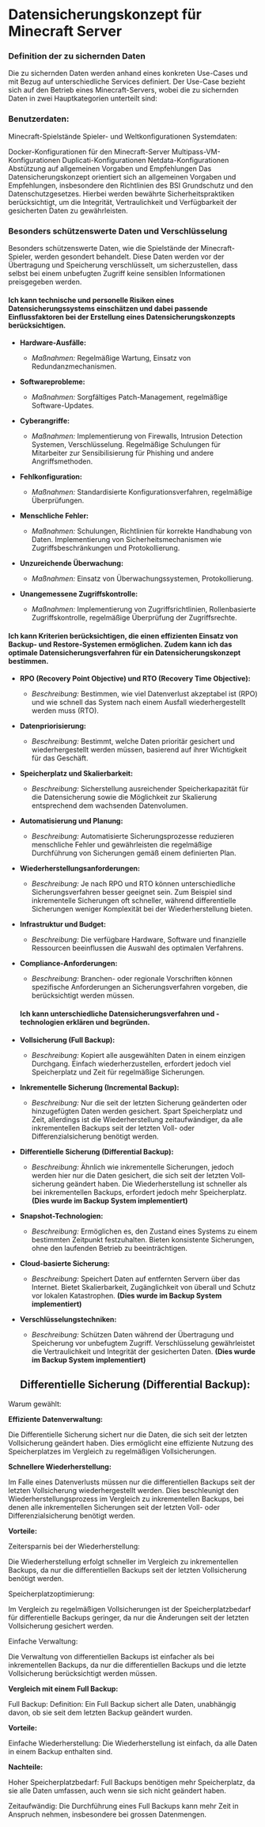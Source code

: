 # Datensicherungskonzept für Minecraft Server

### Definition der zu sichernden Daten

Die zu sichernden Daten werden anhand eines konkreten Use-Cases und mit Bezug auf unterschiedliche Services definiert. Der Use-Case bezieht sich auf den Betrieb eines Minecraft-Servers, wobei die zu sichernden Daten in zwei Hauptkategorien unterteilt sind:

### Benutzerdaten:

Minecraft-Spielstände
Spieler- und Weltkonfigurationen
Systemdaten:

Docker-Konfigurationen für den Minecraft-Server
Multipass-VM-Konfigurationen
Duplicati-Konfigurationen
Netdata-Konfigurationen
Abstützung auf allgemeinen Vorgaben und Empfehlungen
Das Datensicherungskonzept orientiert sich an allgemeinen Vorgaben und Empfehlungen, insbesondere den Richtlinien des BSI Grundschutz und den Datenschutzgesetzes. Hierbei werden bewährte Sicherheitspraktiken berücksichtigt, um die Integrität, Vertraulichkeit und Verfügbarkeit der gesicherten Daten zu gewährleisten.

### Besonders schützenswerte Daten und Verschlüsselung

Besonders schützenswerte Daten, wie die Spielstände der Minecraft-Spieler, werden gesondert behandelt. Diese Daten werden vor der Übertragung und Speicherung verschlüsselt, um sicherzustellen, dass selbst bei einem unbefugten Zugriff keine sensiblen Informationen preisgegeben werden.

#### Ich kann technische und personelle Risiken eines Datensicherungssystems einschätzen und dabei passende Einflussfaktoren bei der Erstellung eines Datensicherungskonzepts berücksichtigen.

- **Hardware-Ausfälle:**
  - *Maßnahmen:* Regelmäßige Wartung, Einsatz von Redundanzmechanismen.

- **Softwareprobleme:**
  - *Maßnahmen:* Sorgfältiges Patch-Management, regelmäßige Software-Updates.

- **Cyberangriffe:**
  - *Maßnahmen:* Implementierung von Firewalls, Intrusion Detection Systemen, Verschlüsselung. Regelmäßige Schulungen für Mitarbeiter zur Sensibilisierung für Phishing und andere Angriffsmethoden.

- **Fehlkonfiguration:**
  - *Maßnahmen:* Standardisierte Konfigurationsverfahren, regelmäßige Überprüfungen.

- **Menschliche Fehler:**
  - *Maßnahmen:* Schulungen, Richtlinien für korrekte Handhabung von Daten. Implementierung von Sicherheitsmechanismen wie Zugriffsbeschränkungen und Protokollierung.

- **Unzureichende Überwachung:**
  - *Maßnahmen:* Einsatz von Überwachungssystemen, Protokollierung.

- **Unangemessene Zugriffskontrolle:**
  - *Maßnahmen:* Implementierung von Zugriffsrichtlinien, Rollenbasierte Zugriffskontrolle, regelmäßige Überprüfung der Zugriffsrechte.

#### Ich kann Kriterien berücksichtigen, die einen effizienten Einsatz von Backup- und Restore-Systemen ermöglichen. Zudem kann ich das optimale Datensicherungsverfahren für ein Datensicherungskonzept bestimmen.

- **RPO (Recovery Point Objective) und RTO (Recovery Time Objective):**
  - *Beschreibung:* Bestimmen, wie viel Datenverlust akzeptabel ist (RPO) und wie schnell das System nach einem Ausfall wiederhergestellt werden muss (RTO).

- **Datenpriorisierung:**
  - *Beschreibung:* Bestimmt, welche Daten prioritär gesichert und wiederhergestellt werden müssen, basierend auf ihrer Wichtigkeit für das Geschäft.

- **Speicherplatz und Skalierbarkeit:**
  - *Beschreibung:* Sicherstellung ausreichender Speicherkapazität für die Datensicherung sowie die Möglichkeit zur Skalierung entsprechend dem wachsenden Datenvolumen.

- **Automatisierung und Planung:**
  - *Beschreibung:* Automatisierte Sicherungsprozesse reduzieren menschliche Fehler und gewährleisten die regelmäßige Durchführung von Sicherungen gemäß einem definierten Plan.

- **Wiederherstellungsanforderungen:**
  - *Beschreibung:* Je nach RPO und RTO können unterschiedliche Sicherungsverfahren besser geeignet sein. Zum Beispiel sind inkrementelle Sicherungen oft schneller, während differentielle Sicherungen weniger Komplexität bei der Wiederherstellung bieten.

- **Infrastruktur und Budget:**
  - *Beschreibung:* Die verfügbare Hardware, Software und finanzielle Ressourcen beeinflussen die Auswahl des optimalen Verfahrens.

- **Compliance-Anforderungen:**
  - *Beschreibung:* Branchen- oder regionale Vorschriften können spezifische Anforderungen an Sicherungsverfahren vorgeben, die berücksichtigt werden müssen.

  #### Ich kann unterschiedliche Datensicherungsverfahren und -technologien erklären und begründen.

- **Vollsicherung (Full Backup):**
  - *Beschreibung:* Kopiert alle ausgewählten Daten in einem einzigen Durchgang. Einfach wiederherzustellen, erfordert jedoch viel Speicherplatz und Zeit für regelmäßige Sicherungen.

- **Inkrementelle Sicherung (Incremental Backup):**
  - *Beschreibung:* Nur die seit der letzten Sicherung geänderten oder hinzugefügten Daten werden gesichert. Spart Speicherplatz und Zeit, allerdings ist die Wiederherstellung zeitaufwändiger, da alle inkrementellen Backups seit der letzten Voll- oder Differenzialsicherung benötigt werden.

- **Differentielle Sicherung (Differential Backup):**
  - *Beschreibung:* Ähnlich wie inkrementelle Sicherungen, jedoch werden hier nur die Daten gesichert, die sich seit der letzten Voll­sicherung geändert haben. Die Wiederherstellung ist schneller als bei inkrementellen Backups, erfordert jedoch mehr Speicherplatz. **(Dies wurde im Backup System implementiert)**

- **Snapshot-Technologien:**
  - *Beschreibung:* Ermöglichen es, den Zustand eines Systems zu einem bestimmten Zeitpunkt festzuhalten. Bieten konsistente Sicherungen, ohne den laufenden Betrieb zu beeinträchtigen.

- **Cloud-basierte Sicherung:**
  - *Beschreibung:* Speichert Daten auf entfernten Servern über das Internet. Bietet Skalierbarkeit, Zugänglichkeit von überall und Schutz vor lokalen Katastrophen. **(Dies wurde im Backup System implementiert)**

- **Verschlüsselungstechniken:**
  - *Beschreibung:* Schützen Daten während der Übertragung und Speicherung vor unbefugtem Zugriff. Verschlüsselung gewährleistet die Vertraulichkeit und Integrität der gesicherten Daten. **(Dies wurde im Backup System implementiert)**

  ## Differentielle Sicherung (Differential Backup):

Warum gewählt:

**Effiziente Datenverwaltung:**

 Die Differentielle Sicherung sichert nur die Daten, die sich seit der letzten Voll­sicherung geändert haben. Dies ermöglicht eine effiziente Nutzung des Speicherplatzes im Vergleich zu regelmäßigen Voll­sicherungen.

**Schnellere Wiederherstellung:**

 Im Falle eines Datenverlusts müssen nur die differentiellen Backups seit der letzten Voll­sicherung wiederhergestellt werden. Dies beschleunigt den Wiederherstellungsprozess im Vergleich zu inkrementellen Backups, bei denen alle inkrementellen Sicherungen seit der letzten Voll- oder Differenzialsicherung benötigt werden.

**Vorteile:**

Zeitersparnis bei der Wiederherstellung:

Die Wiederherstellung erfolgt schneller im Vergleich zu inkrementellen Backups, da nur die differentiellen Backups seit der letzten Voll­sicherung benötigt werden.

Speicherplatzoptimierung:

 Im Vergleich zu regelmäßigen Voll­sicherungen ist der Speicherplatzbedarf für differentielle Backups geringer, da nur die Änderungen seit der letzten Voll­sicherung gesichert werden.

Einfache Verwaltung:

 Die Verwaltung von differentiellen Backups ist einfacher als bei inkrementellen Backups, da nur die differentiellen Backups und die letzte Voll­sicherung berücksichtigt werden müssen.


**Vergleich mit einem Full Backup:**

Full Backup:
Definition: Ein Full Backup sichert alle Daten, unabhängig davon, ob sie seit dem letzten Backup geändert wurden.

**Vorteile:**

Einfache Wiederherstellung: Die Wiederherstellung ist einfach, da alle Daten in einem Backup enthalten sind.

**Nachteile:**

Hoher Speicherplatzbedarf: Full Backups benötigen mehr Speicherplatz, da sie alle Daten umfassen, auch wenn sie sich nicht geändert haben.

Zeitaufwändig: Die Durchführung eines Full Backups kann mehr Zeit in Anspruch nehmen, insbesondere bei grossen Datenmengen.


